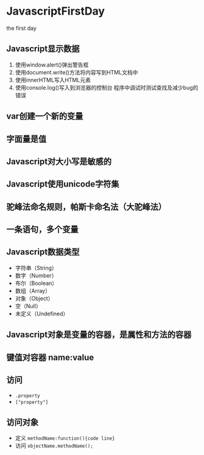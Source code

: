 # JavascriptFirstDay
the first day
## Javascript显示数据
1. 使用window.alert()弹出警告框
2. 使用document.write()方法将内容写到HTML文档中
3. 使用innerHTML写入HTML元素
4. 使用console.log()写入到浏览器的控制台
程序中调试时测试查找及减少bug的错误
## var创建一个新的变量
## 字面量是值
## Javascript对大小写是敏感的
## Javascript使用unicode字符集
## 驼峰法命名规则，帕斯卡命名法（大驼峰法）
## 一条语句，多个变量
## Javascript数据类型
- 字符串（String）
- 数字（Number）
- 布尔（Boolean）
- 数组（Array） 
- 对象（Object）
- 空（Null）
- 未定义（Undefined）
## Javascript对象是变量的容器，是属性和方法的容器
## 键值对容器 name:value
## 访问
- `.property`
- `["property"]`
## 访问对象
- 定义
`methodName:function(){code line}`
- 访问
`objectName.methodName();`
